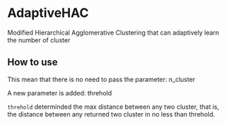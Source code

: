 # AdaptiveHAC
Modified Hierarchical Agglomerative Clustering that can adaptively learn the number of cluster

## How to use
This mean that there is no need to pass the parameter: n_cluster

A new parameter is added: threhold

`threhold` determinded the max distance between any two cluster, that is, the distance between any returned two cluster in no less than threhold.


